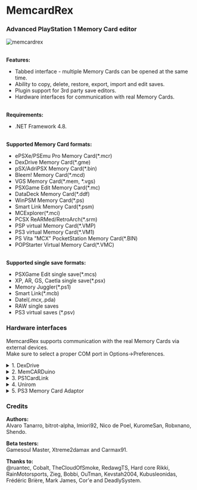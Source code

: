 # MemcardRex
### Advanced PlayStation 1 Memory Card editor
![memcardrex](https://cloud.githubusercontent.com/assets/8411572/25514938/21160ed8-2be1-11e7-9848-e086a5ac5859.png)

<br>**Features:**
* Tabbed interface - multiple Memory Cards can be opened at the same time.
* Ability to copy, delete, restore, export, import and edit saves.
* Plugin support for 3rd party save editors.
* Hardware interfaces for communication with real Memory Cards.

<br>**Requirements:**
* .NET Framework 4.8.

<br>**Supported Memory Card formats:**
* ePSXe/PSEmu Pro Memory Card(*.mcr)
* DexDrive Memory Card(*.gme)
* pSX/AdriPSX Memory Card(*.bin)
* Bleem! Memory Card(*.mcd)
* VGS Memory Card(*.mem, *.vgs)
* PSXGame Edit Memory Card(*.mc)
* DataDeck Memory Card(*.ddf)
* WinPSM Memory Card(*.ps)
* Smart Link Memory Card(*.psm)
* MCExplorer(*.mci)
* PCSX ReARMed/RetroArch(*.srm)
* PSP virtual Memory Card(*.VMP)
* PS3 virtual Memory Card(*.VM1)
* PS Vita "MCX" PocketStation Memory Card(*.BIN)
* POPStarter Virtual Memory Card(*.VMC)

<br>**Supported single save formats:**
* PSXGame Edit single save(*.mcs)
* XP, AR, GS, Caetla single save(*.psx)
* Memory Juggler(*.ps1)
* Smart Link(*.mcb)
* Datel(*.mcx,*.pda)
* RAW single saves
* PS3 virtual saves (*.psv)

### Hardware interfaces
MemcardRex supports communication with the real Memory Cards via external devices.
<br>Make sure to select a proper COM port in Options->Preferences.

<details>
<summary>1. DexDrive</summary>
Original way of transferring data from MemoryCard to PC and vice versa albeit a little quirky.
<br>If you encounter problems, unplug power from DexDrive, unplug it from COM port and connect it all again.

It is recommended that a power cord is connected to DexDrive, otherwise some cards won't be detected.
<br>Works with native COM port or USB based adapters.
</details>
</summary>

<details>
<summary>2. MemCARDuino</summary>
MemCARDuino is an open source Memory Card communication software for various Arduino boards.
https://github.com/ShendoXT/memcarduino
</details>
</summary>

<details>
<summary>3. PS1CardLink</summary>
PS1CardLink is a software for the actual PlayStation and PSOne consoles.
<br>It requires an official or home made TTL serial cable for communication with PC.

With it your console becomes a Memory Card reader similar to the DexDrive and MemCARDuino.

MemcardRex can also talk to the serial port remotely by using a Serial Port Bridge like [esp-link](https://github.com/jeelabs/esp-link).
<br>It conveniently fits into a PSOne which has otherwise no external hardware ports.
<br>https://github.com/ShendoXT/ps1cardlink
</details>
</summary>

<details>
<summary>4. Unirom</summary>
Unirom is a shell for the PlayStation and PSOne consoles.
<br>It requires an official or home made TTL serial cable for communication with PC.
<br>https://unirom.github.io.
</details>
</summary>

<details>
<summary>5. PS3 Memory Card Adaptor</summary>
The PS3 Memory Card Adaptor is an official Sony USB adapter that allows reading and writing PS1 Memory Cards on a PlayStation 3.
<br>To use it on a Windows PC, a custom USB driver needs to be installed.
 
This USB driver can be easily created and installed using [Zadig](https://zadig.akeo.ie) by following these steps:
* Plug the PS3 Memory Card Adaptor into a free USB port and start Zadig.
* Zadig should display the PS3 MCA as an "Unknown Device". Verify that the USB ID matches: 054C 02EA
* Click the Edit checkbox and name the device "PS3 Memory Card Adaptor"
* Ensure that "WinUSB" is selected from the list of Driver options and click the Install Driver button.
* After about 30 seconds Zadig should show a message that the driver was installed successfully.

With the USB driver installed and the PS3 Memory Card Adaptor plugged in, you should now be able to read, write and format PS1 Memory Cards.
</details>
</summary>

### Credits
**Authors:**
<br>Alvaro Tanarro, bitrot-alpha, lmiori92, Nico de Poel, KuromeSan, Robxnano, Shendo.

**Beta testers:**
<br>Gamesoul Master, Xtreme2damax and Carmax91.

**Thanks to:**
<br>@ruantec, Cobalt, TheCloudOfSmoke, RedawgTS, Hard core Rikki, RainMotorsports, Zieg, Bobbi, OuTman, Kevstah2004,  Kubusleonidas, Frédéric Brière, Mark James, Cor'e and DeadlySystem.
